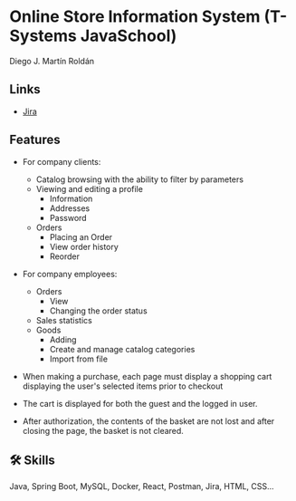 # Online Store Information System (T-Systems JavaSchool)

Diego J. Martín Roldán


## Links

 - [Jira](https://diegojmr111.atlassian.net/jira/software/projects/OSIS/boards/1/timeline)
 


## Features

- For company clients:
   - Catalog browsing with the ability to filter by parameters
   - Viewing and editing a profile
      - Information
      - Addresses
      - Password
   - Orders
     - Placing an Order
     - View order history
     - Reorder

- For company employees:
    - Orders
      - View
      - Changing the order status
    - Sales statistics
    - Goods
      - Adding
      - Create and manage catalog categories
      - Import from file  

- When making a purchase, each page must display a shopping cart displaying the user's selected items prior to checkout

- The cart is displayed for both the guest and the logged in user.

- After authorization, the contents of the basket are not lost and after closing the page, the basket is not cleared.


## 🛠 Skills
Java, Spring Boot, MySQL, Docker, React, Postman, Jira, HTML, CSS...
